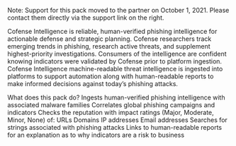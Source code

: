 Note: Support for this pack moved to the partner on October 1, 2021. Please contact them directly via the support link on the right. 

Cofense Intelligence is reliable, human-verified phishing intelligence for actionable defense and strategic planning. Cofense researchers track emerging trends in phishing, research active threats, and supplement highest-priority investigations. Consumers of the intelligence are confident knowing indicators were validated by Cofense prior to platform ingestion. Cofense Intelligence machine-readable threat intelligence is ingested into platforms to support automation along with human-readable reports to make informed decisions against today’s phishing attacks.

What does this pack do?
Ingests human-verified phishing intelligence with associated malware families
Correlates global phishing campaigns and indicators
Checks the reputation with impact ratings (Major, Moderate, Minor, None) of:
  URLs
  Domains
  IP addresses
  Email addresses
Searches for strings associated with phishing attacks
Links to human-readable reports for an explanation as to why indicators are a risk to business
